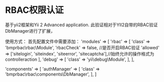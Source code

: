 RBAC权限认证
===============================

基于yii2框架和Yii 2 Advanced application.
此验证相对于YII2自带的RBAC验证DbManager进行了扩展，

使用方式：
首先配置文件中需要添加：
'modules' => [
    'rbac' => [
        'class' => 'bmprbac\rbac\Module',
        'rbacCheck' => false, //是否开启RBAC验证
        'allowed' => ['sitelogin', 'siteindex', 'siteerror', 'sitecaptcha'],//始终允许的操作格式为controlleraction
    ],
    'debug' => [
        'class' => 'yii\debug\Module',
    ],
],

'components' => [
    'authManager' => [
        'class' => 'bmprbac\rbac\components\DbManager',
    ],
]
